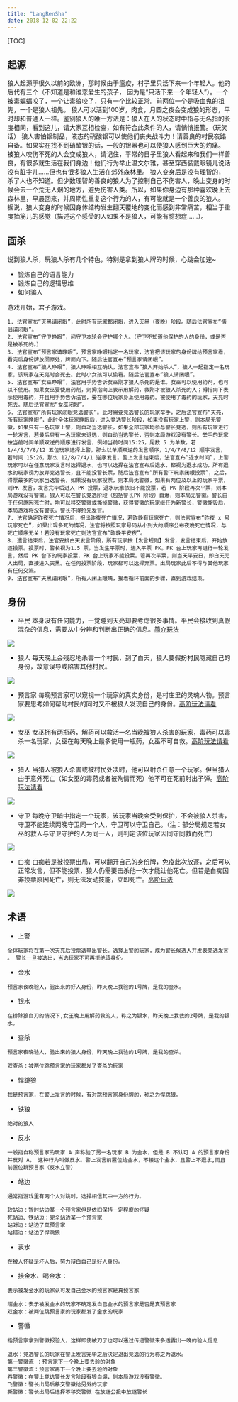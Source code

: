 ```yaml
---
title: "LangRenSha"
date: 2018-12-02 22:22
---
```


[TOC]

## 起源
狼人起源于很久以前的欧洲，那时候由于瘟疫，村子里只活下来一个年轻人。他的后代有三个（不知道是和谁恋爱生的孩子，
因为是“只活下来一个年轻人”）。一个被毒蝙蝠咬了，一个让毒狼咬了，只有一个比较正常。前两位一个是吸血鬼的祖先，一个是狼人祖先。
狼人可以活到100岁，肉食，月圆之夜会变成狼的形态，平时却和普通人一样。鉴别狼人的唯一方法是：狼人在人的状态时中指与无名指的长度相同，看到这儿，请大家互相检查，如有符合此条件的人，请悄悄报警。（玩笑话）
狼人害怕银制品，液态的硝酸银可以使他们丧失战斗力！请善良的村民夜路自备。如果实在找不到硝酸银的话，一般的银器也可以使狼人感到巨大的灼痛。
被狼人咬伤不死的人会变成狼人，请记住，平常的日子里狼人看起来和我们一样善良，有很多就生活在我们身边！他们行为举止温文尔雅，甚至穿西装戴眼镜儿说话没有脏字儿……但也有很多狼人生活在郊外森林里。
狼人变身后是没有理智的，杀了人也不知道。但少数理智的善良的狼人为了控制自己不伤害人，晚上变身的时候会去一个荒无人烟的地方，避免伤害人类。所以，如果你身边有那种喜欢晚上去森林里，早晨回来，并周期性重复这个行为的人，有可能就是一个善良的狼人。
据说，狼人变身的时候因身体结构发生翻天覆地的变化而感到非常痛苦，相当于重度抽筋儿的感觉（描述这个感受的人如果不是狼人，可能有臆想症……）。

## 面杀

说到狼人杀，玩狼人杀有几个特色，特别是拿到狼人牌的时候，心跳会加速~

- 锻炼自己的语言能力
- 锻炼自己的逻辑思维
- 如何骗人

游戏开始，君子游戏。
```
1. 法官宣布“天黑请闭眼”，此时所有玩家都闭眼，进入天黑（夜晚）阶段。随后法官宣布“情侣请闭眼”。
2. 法官宣布“守卫睁眼”，问守卫本轮会守护哪个人。（守卫不知道他保护的人的身份，或是否是被杀死的。）
3. 法官宣布“预言家请睁眼”，预言家睁眼指定一名玩家，法官把该玩家的身份牌给预言家看，看完后身份牌放回原处，牌面向下。随后法官宣布“预言家请闭眼”。
4. 法官宣布“狼人睁眼”，狼人睁眼相互确认，法官宣布“狼人开始杀人”，狼人一起指定一名玩家，该玩家在天亮时会死去。此时小女孩可以偷看。随后法官宣布“狼人请闭眼”。
5. 法官宣布“女巫睁眼”，法官用手势告诉女巫刚才狼人杀死的是谁。女巫可以使用药剂，也可以不使用。如果女巫要使用药剂，则拇指向上表示用解药，救刚才被狼人杀死的人；拇指向下表示使用毒药，并且用手势告诉法官，要在哪位玩家身上使用毒药。被使用了毒药的玩家，天亮时死去。随后法官宣布“女巫闭眼”。
6. 法官宣布“所有玩家闭眼竞选警长”。此时需要竞选警长的玩家举手，之后法官宣布“天亮，所有玩家睁眼”，此时全体玩家睁眼后，进入竞选警长阶段，如果没有玩家上警，则本局无警徽，如果只有一名玩家上警，则自动当选警长，如果全部玩家均参与警长竞选，则所有玩家进行一轮发言，若最后只有一名玩家未退选，则自动当选警长，否则本局游戏没有警长。举手的玩家按当前时间单顺双逆的顺序进行发言，例如当前时间15:25，尾数 5 为单数，若 1/4/5/7/8/12 五位玩家选择上警，那么以单顺双逆的发言顺序，1/4/7/8/12 顺序发言，若时间 15:26，那么 12/8/7/4/1 逆序发言。警上发言结束后，法官宣布“退水时间”，上警玩家可以在任意玩家发言时选择退水，也可以选择在法官宣布后退水，都视为退水成功，所有退水的玩家视为放弃竞选警长，且不能投警长票，随后法官宣布“所有警下玩家闭眼投票”，之后，得票最多的玩家当选警长，如果没有玩家投票，则本局无警徽，如果有两位及以上的玩家平票，则PK 发言，发言完毕后进入 PK 投票，退水玩家依旧不能投票，若 PK 阶段再次平票，则本局游戏没有警徽。狼人可以在警长竞选阶段（包括警长PK 阶段）自爆，则本局无警徽。警长由于任何原因死亡时，均可以移交警徽或撕掉警徽，获得警徽的玩家继任为新警长，警徽撕毁后，本局游戏将没有警长。警长不得抢先发言。
7. 法官确定昨夜死亡情况后，报出昨夜死亡情况，若昨晚有玩家死亡，则法官宣布“昨夜 x 号玩家死亡”，如果出现多死的情况，法官将按照玩家号码从小到大的顺序公布夜晚死亡情况，与死亡顺序无关！若没有玩家死亡则法官宣布“昨晚平安夜”。
8. 遗言结束后，法官安排白天发言阶段，所有玩家按【发言规则】发言，发言结束后，开始放逐投票。投票时，警长视为1.5 票。当发生平票时，进入平票 PK。PK 台上玩家再进行一轮发言，然后 PK 台下的玩家投票，PK 台上玩家不能投票。若再次平票，则当天平安日，即白天无人出局，直接进入天黑。在任何投票阶段，玩家都可以选择弃票。出局玩家此后不得与其他玩家有任何交流。
9. 法官宣布“天黑请闭眼”，所有人闭上眼睛，接着循环前面的步骤，直到游戏结束。
```

## 身份

- 平民
本身没有任何能力，一觉睡到天亮却要考虑很多事情。平民会接收到真假混杂的信息，需要从中分辨和判断出正确的信息。[简介玩法](https://switchmag.co/%e7%8b%bc%e4%ba%ba%e6%9d%80%e5%8f%91%e8%a8%80%e7%b3%bb%e5%88%97-%e5%b9%b3%e6%b0%91/)

![](/images/pingming.jpg?raw=true)
- 狼人
每天晚上会残忍地杀害一个村民，到了白天，狼人要假扮村民隐藏自己的身份，故意误导或陷害其他村民。

![](/images/langren.jpg?raw=true)

- 预言家
每晚预言家可以窥视一个玩家的真实身份，是村庄里的灵魂人物。预言家要思考如何帮助村民的同时又不被狼人发现自己的身份。[高阶玩法请看](https://switchmag.co/%e7%8b%bc%e4%ba%ba%e6%9d%80%e5%8f%91%e8%a8%80%e7%b3%bb%e5%88%97%ef%bc%9a%e9%a2%84%e8%a8%80%e5%ae%b6%e7%af%87/)

![](/images/yuyanjia.jpg?raw=true)

- 女巫
女巫拥有两瓶药，解药可以救活一名当晚被狼人杀害的玩家，毒药可以毒杀一名玩家，女巫在每天晚上最多使用一瓶药，女巫不可自救。[高阶玩法请看](https://switchmag.co/狼人杀发言系列：女巫篇/)

![](/images/nvwu.jpg?raw=true)



- 猎人
当猎人被狼人杀害或被村民处决时，他可以射杀任意一个玩家。但当猎人由于意外死亡（如女巫的毒药或者被殉情而死）他不可在死前射出子弹。[高阶玩法请看]()

![](/images/lieren.jpg?raw=true)


- 守卫
每晚守卫暗中指定一个玩家，该玩家当晚会受到保护，不会被狼人杀害，守卫不能连续两晚守卫同一个人，守卫可以守卫自己。（注：部分局规定若女巫的救人与守卫守护的人为同一人，则判定该位玩家因同守同救而死亡）

![](/images/shouwei.jpg?raw=true)

- 白痴
白痴若是被投票出局，可以翻开自己的身份牌，免疫此次放逐，之后可以正常发言，但不能投票，狼人仍需要击杀他一次才能让他死亡。但若是白痴因非投票原因死亡，则无法发动技能，立即死亡。[高阶玩法](https://switchmag.co/%e7%99%bd%e7%97%b4%e5%bd%93%e9%81%93%ef%bc%8c%e8%b0%81%e4%b8%8e%e4%ba%89%e9%94%8b/)

![](/images/baizi.jpg?raw=true)

## 术语

- 上警

```
全体玩家将在第一次天亮后投票选举出警长。选择上警的玩家，成为警长候选人并发表竞选发言 。 警长一旦被选出，当选玩家不可再拒绝该身份。
```

- 金水

```
预言家夜晚验人，验出来的好人身份，昨天晚上我验的1号牌，是我的金水。
```

- 银水

```
在排除狼自刀的情况下,女王晚上用解药救的人，称之为银水，昨天晚上我救的2号牌，是我的银水。
```

- 查杀

```
预言家夜晚验人，验出来的狼人身份，昨天晚上我验的1号牌，是我的查杀。

双查杀：被两位跳预言家的玩家都发了查杀的玩家 
```

- 悍跳狼

```
我是预言家，在警上发言的时候，有对跳预言家身份牌的，称之为悍跳狼。
```

- 铁狼

```
绝对的狼人 
```

- 反水

```
一般指自称预言家的玩家 A 声称验了另一名玩家 B 为金水，但是 B 不认可 A 的预言家身份并反对 A， 这种行为叫做反水。警上发言前置位给金水，不接这个金水，且警上不退水,而且前置位跳预言家（反水立警）
```

- 站边

```
通常指游戏里有两个人对跳时，选择相信其中一方的行为。

软站边：暂时站边某一个预言家但是依旧保持一定程度的怀疑
死站边、铁站边：完全站边某一个预言家
站对边：站边了真预言家
站错边：站边了悍跳狼 
```

- 表水

```
在被人怀疑是坏人后，努力辩白自己是好人身份。
```

- 接金水、喝金水：

```
表示被发金水的玩家认可发自己金水的预言家是真预言家

端金水：表示被发金水的玩家不确定发自己金水的预言家是否是真预言家
双金水：被两位跳预言家的玩家都发了金水的玩家

```

- 警徽

```
指预言家拿到警徽报验人，这样即使被刀了也可以通过传递警徽来多透露出一晚的验人信息

退水：竞选警长的玩家在警上发言完毕之后决定退出竞选的行为称之为退水。
第一警徽流 ：预言家下一个晚上要去验的对象
第二警徽流：预言家再下一个晚上要去验的对象
吞警徽：在警上竞选警长发言阶段有狼自爆，则本局游戏没有警徽。
飞警徽：警长出局后移交警徽给另外的玩家
撕警徽：警长出局后选择不移交警徽 在放逐公投中放逐警长
```

